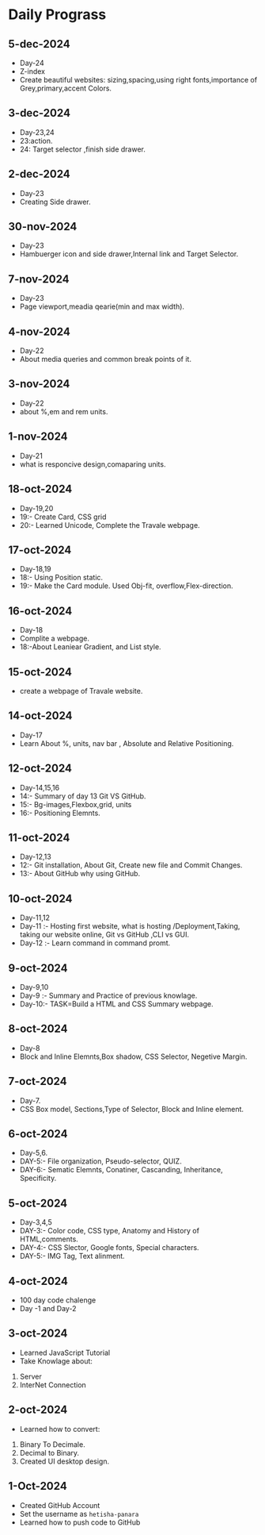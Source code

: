 # Daily Prograss


## 5-dec-2024
- Day-24
- Z-index
- Create beautiful websites: sizing,spacing,using 
right fonts,importance of Grey,primary,accent Colors.

## 3-dec-2024
- Day-23,24
- 23:action.
- 24: Target selector ,finish side drawer.

## 2-dec-2024
- Day-23
- Creating Side drawer.

## 30-nov-2024
- Day-23
- Hambuerger icon and side drawer,Internal link and
  Target Selector.

## 7-nov-2024
- Day-23
- Page viewport,meadia qearie(min and max width).

## 4-nov-2024
- Day-22
- About media queries and common break points of it.
 
## 3-nov-2024
- Day-22
- about %,em and rem units. 

## 1-nov-2024
- Day-21
- what is responcive design,comaparing units.

## 18-oct-2024
- Day-19,20
- 19:- Create Card, CSS grid 
- 20:- Learned Unicode, Complete the Travale webpage.

## 17-oct-2024
- Day-18,19
- 18:- Using Position static.
- 19:- Make the Card module. Used Obj-fit, overflow,Flex-direction.

## 16-oct-2024
- Day-18
- Complite a webpage.
- 18:-About Leaniear Gradient, and List style. 

## 15-oct-2024
- create a  webpage of Travale website. 

## 14-oct-2024
- Day-17
- Learn About %, units, nav bar , Absolute and Relative Positioning.

## 12-oct-2024
- Day-14,15,16
- 14:- Summary of day 13 Git VS GitHub.
- 15:- Bg-images,Flexbox,grid, units
- 16:- Positioning Elemnts.

## 11-oct-2024
- Day-12,13
- 12:- Git installation, About Git, Create new file and Commit Changes.
- 13:- About GitHub why using GitHub.
## 10-oct-2024
- Day-11,12
- Day-11 :- Hosting first website, what is hosting /Deployment,Taking, taking our website online, Git vs GitHub ,CLI vs GUI.
- Day-12 :- Learn command in command promt.

## 9-oct-2024
- Day-9,10
- Day-9 :- Summary and Practice of previous knowlage.
- Day-10:- TASK=Build a HTML and CSS Summary webpage. 


## 8-oct-2024
- Day-8
- Block and Inline Elemnts,Box shadow, CSS Selector, Negetive Margin.

## 7-oct-2024
- Day-7.
- CSS Box model, Sections,Type of Selector, Block and Inline element.

 ## 6-oct-2024
 - Day-5,6.
 - DAY-5:- File organization, Pseudo-selector, QUIZ.
-  DAY-6:- Sematic Elemnts, Conatiner, Cascanding, Inheritance, Specificity. 

## 5-oct-2024
- Day-3,4,5
- DAY-3:- Color code, CSS type, Anatomy and History of HTML,comments.
- DAY-4:- CSS Slector, Google fonts, Special characters.
- DAY-5:- IMG Tag, Text alinment.
## 4-oct-2024
- 100 day code chalenge
- Day -1  and  Day-2 

## 3-oct-2024
- Learned JavaScript Tutorial
- Take Knowlage about:
1. Server
2. InterNet Connection

## 2-oct-2024
- Learned how to convert:
1. Binary To Decimale.
2. Decimal to Binary. 
3. Created UI desktop design.

## 1-Oct-2024

- Created GitHub Account
- Set the username as `hetisha-panara`
- Learned how to push code to GitHub